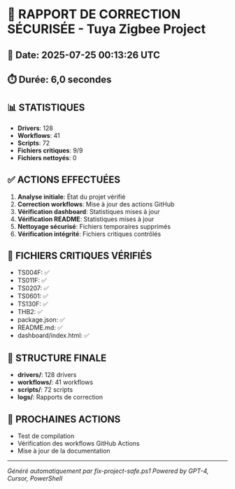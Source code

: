 # 🔧 RAPPORT DE CORRECTION SÉCURISÉE - Tuya Zigbee Project

## 📅 Date: 2025-07-25 00:13:26 UTC
## ⏱️ Durée: 6,0 secondes

## 📊 STATISTIQUES
- **Drivers**: 128
- **Workflows**: 41
- **Scripts**: 72
- **Fichiers critiques**: 9/9
- **Fichiers nettoyés**: 0

## ✅ ACTIONS EFFECTUÉES
1. **Analyse initiale**: État du projet vérifié
2. **Correction workflows**: Mise à jour des actions GitHub
3. **Vérification dashboard**: Statistiques mises à jour
4. **Vérification README**: Statistiques mises à jour
5. **Nettoyage sécurisé**: Fichiers temporaires supprimés
6. **Vérification intégrité**: Fichiers critiques contrôlés

## 🔧 FICHIERS CRITIQUES VÉRIFIÉS
- TS004F: ✅
- TS011F: ✅
- TS0207: ✅
- TS0601: ✅
- TS130F: ✅
- THB2: ✅
- package.json: ✅
- README.md: ✅
- dashboard/index.html: ✅

## 📁 STRUCTURE FINALE
- **drivers/**: 128 drivers
- **workflows/**: 41 workflows
- **scripts/**: 72 scripts
- **logs/**: Rapports de correction

## 🔄 PROCHAINES ACTIONS
- Test de compilation
- Vérification des workflows GitHub Actions
- Mise à jour de la documentation

---
*Généré automatiquement par fix-project-safe.ps1*
*Powered by GPT-4, Cursor, PowerShell*
